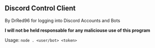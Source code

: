 ## Discord Control Client
By DrRed96 for logging into Discord Accounts and Bots

**I will not be held responsable for any maliciouse use of this program**

Usage: `node . <user/bot> <token>`
